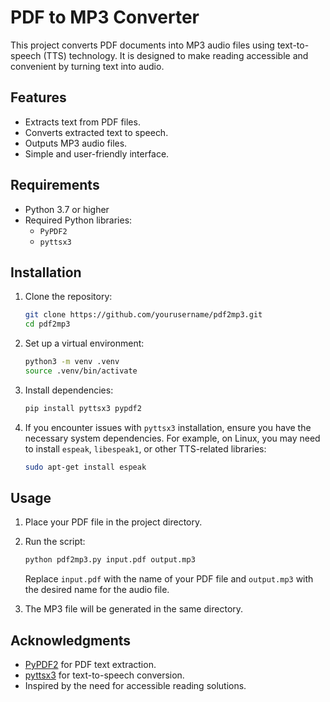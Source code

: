 # PDF to MP3 Converter

This project converts PDF documents into MP3 audio files using text-to-speech (TTS) technology. It is designed to make reading accessible and convenient by turning text into audio.

## Features

- Extracts text from PDF files.
- Converts extracted text to speech.
- Outputs MP3 audio files.
- Simple and user-friendly interface.

## Requirements

- Python 3.7 or higher
- Required Python libraries:
    - `PyPDF2`
    - `pyttsx3`

## Installation

1. Clone the repository:
     ```bash
     git clone https://github.com/yourusername/pdf2mp3.git
     cd pdf2mp3
     ```

2. Set up a virtual environment:
     ```bash
     python3 -m venv .venv
     source .venv/bin/activate
     ```

3. Install dependencies:
     ```bash
     pip install pyttsx3 pypdf2
     ```

4. If you encounter issues with `pyttsx3` installation, ensure you have the necessary system dependencies. For example, on Linux, you may need to install `espeak`, `libespeak1`, or other TTS-related libraries:
     ```bash
     sudo apt-get install espeak
     ```

## Usage

1. Place your PDF file in the project directory.
2. Run the script:
     ```bash
     python pdf2mp3.py input.pdf output.mp3
     ```
    Replace `input.pdf` with the name of your PDF file and `output.mp3` with the desired name for the audio file.

3. The MP3 file will be generated in the same directory.

## Acknowledgments

- [PyPDF2](https://pypi.org/project/PyPDF2/) for PDF text extraction.
- [pyttsx3](https://pypi.org/project/pyttsx3/) for text-to-speech conversion.
- Inspired by the need for accessible reading solutions.
